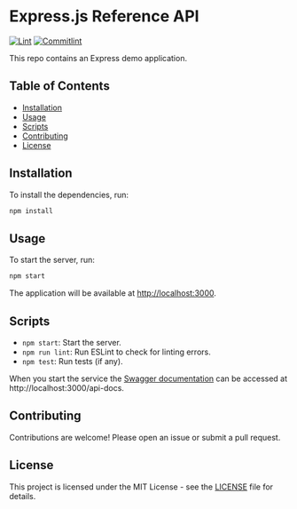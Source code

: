 # Express.js Reference API

[![Lint](https://github.com/ocrosby/express-reference-api/actions/workflows/lint.yml/badge.svg)](https://github.com/ocrosby/express-reference-api/actions/workflows/lint.yml)
[![Commitlint](https://github.com/ocrosby/express-reference-api/actions/workflows/commitlint.yml/badge.svg)](https://github.com/ocrosby/express-reference-api/actions/workflows/commitlint.yml)

This repo contains an Express demo application.

## Table of Contents

- [Installation](#installation)
- [Usage](#usage)
- [Scripts](#scripts)
- [Contributing](#contributing)
- [License](#license)

## Installation

To install the dependencies, run:

```sh
npm install
```

## Usage

To start the server, run:

```sh
npm start
```

The application will be available at [http://localhost:3000](http://localhost:3000).

## Scripts

- `npm start`: Start the server.
- `npm run lint`: Run ESLint to check for linting errors.
- `npm test`: Run tests (if any).

When you start the service the [Swagger documentation](http://localhost:3000/api-docs) can be accessed at http://localhost:3000/api-docs.

## Contributing

Contributions are welcome! Please open an issue or submit a pull request.

## License

This project is licensed under the MIT License - see the [LICENSE](LICENSE) file for details.

